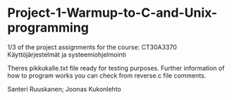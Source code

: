 # Project-1-Warmup-to-C-and-Unix-programming

1/3 of the project assignments for the course: CT30A3370 Käyttöjärjestelmät ja systeemiohjelmointi

Theres pikkukalle.txt file ready for testing purposes. Further information of how to program works you can check from reverse.c file comments. 

Santeri Ruuskanen; Joonas Kukonlehto

